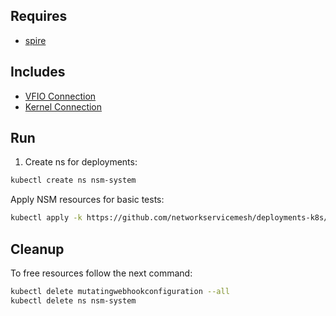 ## Requires

- [spire](../spire)

## Includes

- [VFIO Connection](../use-cases/Vfio2Noop)
- [Kernel Connection](../use-cases/SriovKernel2Noop)

## Run

1. Create ns for deployments:
```bash
kubectl create ns nsm-system
```

Apply NSM resources for basic tests:
```bash
kubectl apply -k https://github.com/networkservicemesh/deployments-k8s/examples/sriov?ref=0fa030641c3279657915dcb057f790bc952e78e1
```

## Cleanup

To free resources follow the next command:
```bash
kubectl delete mutatingwebhookconfiguration --all
kubectl delete ns nsm-system
```
